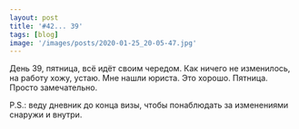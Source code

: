 ```yaml
---
layout: post
title: '#42... 39'
tags: [blog]
image: '/images/posts/2020-01-25_20-05-47.jpg'
---
```


День 39, пятница, всё идёт своим чередом. Как ничего не изменилось, на работу хожу, устаю. Мне нашли юриста. Это хорошо. Пятница. Просто замечательно.

P.S.: веду дневник до конца визы, чтобы понаблюдать за изменениями снаружи и внутри.
